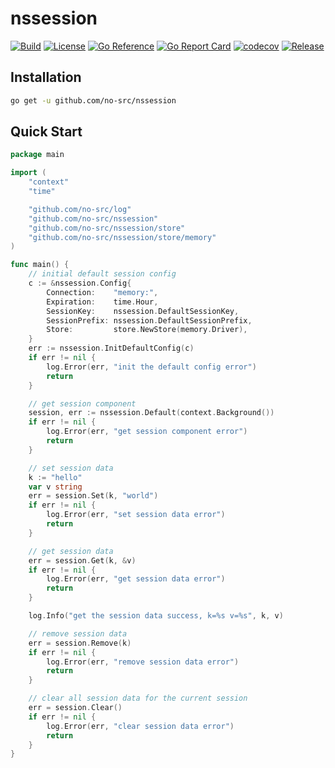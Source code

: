 # nssession

[![Build](https://img.shields.io/github/workflow/status/no-src/nssession/Go)](https://github.com/no-src/nssession/actions)
[![License](https://img.shields.io/github/license/no-src/nssession)](https://github.com/no-src/nssession/blob/main/LICENSE)
[![Go Reference](https://pkg.go.dev/badge/github.com/no-src/nssession.svg)](https://pkg.go.dev/github.com/no-src/nssession)
[![Go Report Card](https://goreportcard.com/badge/github.com/no-src/nssession)](https://goreportcard.com/report/github.com/no-src/nssession)
[![codecov](https://codecov.io/gh/no-src/nssession/branch/main/graph/badge.svg?token=4KMBA2D6TY)](https://codecov.io/gh/no-src/nssession)
[![Release](https://img.shields.io/github/v/release/no-src/nssession)](https://github.com/no-src/nssession/releases)

## Installation

```bash
go get -u github.com/no-src/nssession
```

## Quick Start

```go
package main

import (
	"context"
	"time"

	"github.com/no-src/log"
	"github.com/no-src/nssession"
	"github.com/no-src/nssession/store"
	"github.com/no-src/nssession/store/memory"
)

func main() {
	// initial default session config
	c := &nssession.Config{
		Connection:    "memory:",
		Expiration:    time.Hour,
		SessionKey:    nssession.DefaultSessionKey,
		SessionPrefix: nssession.DefaultSessionPrefix,
		Store:         store.NewStore(memory.Driver),
	}
	err := nssession.InitDefaultConfig(c)
	if err != nil {
		log.Error(err, "init the default config error")
		return
	}

	// get session component
	session, err := nssession.Default(context.Background())
	if err != nil {
		log.Error(err, "get session component error")
		return
	}

	// set session data
	k := "hello"
	var v string
	err = session.Set(k, "world")
	if err != nil {
		log.Error(err, "set session data error")
		return
	}

	// get session data
	err = session.Get(k, &v)
	if err != nil {
		log.Error(err, "get session data error")
		return
	}

	log.Info("get the session data success, k=%s v=%s", k, v)

	// remove session data
	err = session.Remove(k)
	if err != nil {
		log.Error(err, "remove session data error")
		return
	}

	// clear all session data for the current session
	err = session.Clear()
	if err != nil {
		log.Error(err, "clear session data error")
		return
	}
}

```